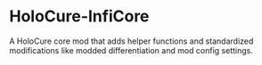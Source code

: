 # HoloCure-InfiCore
A HoloCure core mod that adds helper functions and standardized modifications like modded differentiation and mod config settings.
